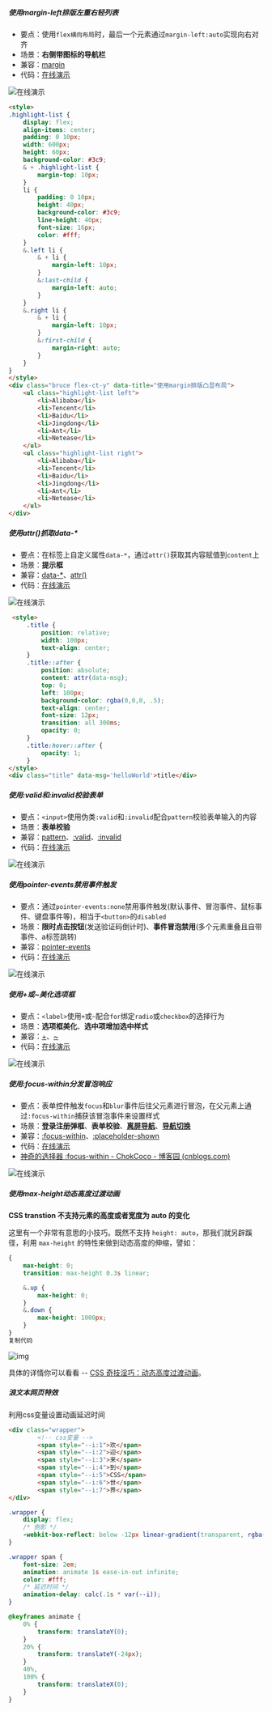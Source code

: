 ##### 使用margin-left排版左重右轻列表

- 要点：使用`flex横向布局`时，最后一个元素通过`margin-left:auto`实现向右对齐
- 场景：**右侧带图标的导航栏**
- 兼容：[margin](https://caniuse.com/#search=margin)
- 代码：[在线演示](https://codepen.io/JowayYoung/pen/PoYpROw)



![在线演示](https://yangzw.vip/static/article/css-skill/%E4%BD%BF%E7%94%A8margin-left%E6%8E%92%E7%89%88%E5%B7%A6%E9%87%8D%E5%8F%B3%E8%BD%BB%E5%88%97%E8%A1%A8.png)

```` html
<style>
.highlight-list {
	display: flex;
	align-items: center;
	padding: 0 10px;
	width: 600px;
	height: 60px;
	background-color: #3c9;
	& + .highlight-list {
		margin-top: 10px;
	}
	li {
		padding: 0 10px;
		height: 40px;
		background-color: #3c9;
		line-height: 40px;
		font-size: 16px;
		color: #fff;
	}
	&.left li {
		& + li {
			margin-left: 10px;
		}
		&:last-child {
			margin-left: auto;
		}
	}
	&.right li {
		& + li {
			margin-left: 10px;
		}
		&:first-child {
			margin-right: auto;
		}
	}
}
</style>
<div class="bruce flex-ct-y" data-title="使用margin排版凸显布局">
	<ul class="highlight-list left">
		<li>Alibaba</li>
		<li>Tencent</li>
		<li>Baidu</li>
		<li>Jingdong</li>
		<li>Ant</li>
		<li>Netease</li>
	</ul>
	<ul class="highlight-list right">
		<li>Alibaba</li>
		<li>Tencent</li>
		<li>Baidu</li>
		<li>Jingdong</li>
		<li>Ant</li>
		<li>Netease</li>
	</ul>
</div>

````

##### 使用attr()抓取data-*

- 要点：在标签上自定义属性`data-*`，通过`attr()`获取其内容赋值到`content`上
- 场景：**提示框**
- 兼容：[data-*](https://caniuse.com/#search=data-)、[attr()](https://caniuse.com/#search=attr())
- 代码：[在线演示](https://codepen.io/JowayYoung/pen/voRdKX)



![在线演示](https://yangzw.vip/static/article/css-skill/%E4%BD%BF%E7%94%A8attr%E6%8A%93%E5%8F%96data-.gif)

```` html
 <style>
     .title {
         position: relative;
         width: 100px;
         text-align: center;
     }
     .title::after {
         position: absolute;
         content: attr(data-msg);
         top: 0;
         left: 100px;
         background-color: rgba(0,0,0, .5);
         text-align: center;
         font-size: 12px;
         transition: all 300ms;
         opacity: 0;
     }
     .title:hover::after {
         opacity: 1;
     }
</style>
<div class="title" data-msg='helloWorld'>title</div>

````

##### 使用:valid和:invalid校验表单

- 要点：`<input>`使用伪类`:valid`和`:invalid`配合`pattern`校验表单输入的内容
- 场景：**表单校验**
- 兼容：[pattern](https://caniuse.com/#search=pattern)、[:valid](https://caniuse.com/#search=%3Avalid)、[:invalid](https://caniuse.com/#search=%3Ainvalid)
- 代码：[在线演示](https://codepen.io/JowayYoung/pen/QemxKr)



![在线演示](https://yangzw.vip/static/article/css-skill/%E4%BD%BF%E7%94%A8valid%E5%92%8Cinvalid%E6%A0%A1%E9%AA%8C%E8%A1%A8%E5%8D%95.gif)

##### 使用pointer-events禁用事件触发

- 要点：通过`pointer-events:none`禁用事件触发(默认事件、冒泡事件、鼠标事件、键盘事件等)，相当于`<button>`的`disabled`
- 场景：**限时点击按钮**(发送验证码倒计时)、**事件冒泡禁用**(多个元素重叠且自带事件、a标签跳转)
- 兼容：[pointer-events](https://caniuse.com/#search=pointer-events)
- 代码：[在线演示](https://codepen.io/JowayYoung/pen/dxmrLj)



![在线演示](https://yangzw.vip/static/article/css-skill/%E4%BD%BF%E7%94%A8pointer-events%E7%A6%81%E7%94%A8%E4%BA%8B%E4%BB%B6%E8%A7%A6%E5%8F%91.gif)

##### 使用+或~美化选项框

- 要点：`<label>`使用`+`或`~`配合`for`绑定`radio`或`checkbox`的选择行为
- 场景：**选项框美化**、**选中项增加选中样式**
- 兼容：[+](https://caniuse.com/#search=+)、[~](https://caniuse.com/#search=~)
- 代码：[在线演示](https://codepen.io/JowayYoung/pen/rXdbgZ)



![在线演示](https://yangzw.vip/static/article/css-skill/%E4%BD%BF%E7%94%A8+%E6%88%96~%E7%BE%8E%E5%8C%96%E9%80%89%E9%A1%B9%E6%A1%86.gif)

##### 使用:focus-within分发冒泡响应

- 要点：表单控件触发`focus`和`blur`事件后往父元素进行冒泡，在父元素上通过`:focus-within`捕获该冒泡事件来设置样式
- 场景：**登录注册弹框**、**表单校验**、[**离屏导航**](https://codepen.io/dannievinther/pen/NvZjvz)、[**导航切换**](https://codepen.io/Chokcoco/pen/RJEpaP)
- 兼容：[:focus-within](https://www.caniuse.com/#search=%3Afocus-within)、[:placeholder-shown](https://www.caniuse.com/#search=%3Aplaceholder-shown)
- 代码：[在线演示](https://codepen.io/JowayYoung/pen/BaBjaBP)
- [神奇的选择器 :focus-within - ChokCoco - 博客园 (cnblogs.com)](https://www.cnblogs.com/coco1s/p/9406413.html)



![在线演示](https://yangzw.vip/static/article/css-skill/%E4%BD%BF%E7%94%A8focus-within%E5%88%86%E5%8F%91%E5%86%92%E6%B3%A1%E5%93%8D%E5%BA%94.gif)

##### 使用max-height动态高度过渡动画

 **CSS transtion 不支持元素的高度或者宽度为 auto 的变化**

这里有一个非常有意思的小技巧。既然不支持 `height: auto`，那我们就另辟蹊径，利用 `max-height` 的特性来做到动态高度的伸缩，譬如：

```CSS
{
    max-height: 0;
    transition: max-height 0.3s linear;

    &.up {
        max-height: 0;
    }
    &.down {
        max-height: 1000px;
    }
}
复制代码
```

![img](https://p3-juejin.byteimg.com/tos-cn-i-k3u1fbpfcp/e4a52e6fbf9b4e66bcaa8b71996243c2~tplv-k3u1fbpfcp-watermark.image)

具体的详情你可以看看 -- [CSS 奇技淫巧：动态高度过渡动画](https://github.com/chokcoco/iCSS/issues/91)。

##### 浪文本网页特效

利用css变量设置动画延迟时间

```` html
<div class="wrapper">
        <!-- css变量 -->
        <span style="--i:1">欢</span>
        <span style="--i:2">迎</span>
        <span style="--i:3">来</span>
        <span style="--i:4">到</span>
        <span style="--i:5">CSS</span>
        <span style="--i:6">世</span>
        <span style="--i:7">界</span>
</div>
````

```` css
.wrapper {
    display: flex;
    /* 倒影 */
    -webkit-box-reflect: below -12px linear-gradient(transparent, rgba(0, 0, 0, 0.2));
}

.wrapper span {
    font-size: 2em;
    animation: animate 1s ease-in-out infinite;
    color: #fff;
    /* 延迟时间 */
    animation-delay: calc(.1s * var(--i));
}

@keyframes animate {
    0% {
        transform: translateY(0);
    }
    20% {
        transform: translateY(-24px);
    }
    40%,
    100% {
        transform: translateX(0);
    }
}
````

